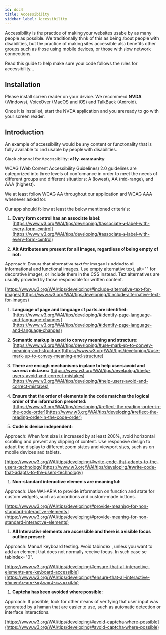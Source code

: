 ```yaml
---
id: doc4
title: Accessibility
sidebar_label: Accessibility
---
```


Accessibility is the practice of making your websites usable by as many people as possible. We traditionally think of this as being about people with disabilities, but the practice of making sites accessible also benefits other groups such as those using mobile devices, or those with slow network connections.

Read this guide to help make sure your code follows the rules for accessibility...

## Installation

Please install screen reader on your device. We recommend **NVDA** (Windows), VoiceOver (MacOS and iOS) and TalkBack (Android).

Once it is installed, start the NVDA application and you are ready to go with your screen reader.

## Introduction

An example of accessibility would be any content or functionality that is fully available to and usable by people with disabilities.

Slack channel for Accessibility: **a11y-community**

WCAG (Web Content Accessibility Guidelines) 2.0 guidelines are categorized into three levels of conformance in order to meet the needs of different groups and different situations: A (lowest), AA (mid-range), and AAA (highest).

We at least follow WCAG AA throughout our application and WCAG AAA whenever asked for.

Our app should follow at least the below mentioned criteria&#39;s:

1. **Every form control has an associate label:**
[https://www.w3.org/WAI/tips/developing/#associate-a-label-with-every-form-control](https://www.w3.org/WAI/tips/developing/#associate-a-label-with-every-form-control)

1. **Alt Attributes are present for all images, regardless of being empty of not:**

Approach: Ensure that alternative text for images is added to all informational and functional images. Use empty alternative text, alt=&quot;&quot; for decorative images, or include them in the CSS instead. Text alternatives are usually provided by those responsible for written content.

[https://www.w3.org/WAI/tips/developing/#include-alternative-text-for-images](https://www.w3.org/WAI/tips/developing/#include-alternative-text-for-images)

1. **Language of page and language of parts are identified:**
[https://www.w3.org/WAI/tips/developing/#identify-page-language-and-language-changes](https://www.w3.org/WAI/tips/developing/#identify-page-language-and-language-changes)

1. **Semantic markup is used to convey meaning and structure:**
[https://www.w3.org/WAI/tips/developing/#use-mark-up-to-convey-meaning-and-structure](https://www.w3.org/WAI/tips/developing/#use-mark-up-to-convey-meaning-and-structure)

1. **There are enough mechanisms in place to help users avoid and correct mistakes:**
[https://www.w3.org/WAI/tips/developing/#help-users-avoid-and-correct-mistakes](https://www.w3.org/WAI/tips/developing/#help-users-avoid-and-correct-mistakes)

1. **Ensure that the order of elements in the code matches the logical order of the information presented:**
[https://www.w3.org/WAI/tips/developing/#reflect-the-reading-order-in-the-code-order](https://www.w3.org/WAI/tips/developing/#reflect-the-reading-order-in-the-code-order)

2. **Code is device independent:**

Approach: When font size is increased by at least 200%, avoid horizontal scrolling and prevent any clipping of content. Use responsive design to adapt the display to different zoom states and viewport sizes, such as on mobile devices and tablets.

[https://www.w3.org/WAI/tips/developing/#write-code-that-adapts-to-the-users-technology](https://www.w3.org/WAI/tips/developing/#write-code-that-adapts-to-the-users-technology)

1. **Non-standard interactive elements are meaningful:**

Approach: Use WAI-ARIA to provide information on function and state for custom widgets, such as accordions and custom-made buttons.

[https://www.w3.org/WAI/tips/developing/#provide-meaning-for-non-standard-interactive-elements](https://www.w3.org/WAI/tips/developing/#provide-meaning-for-non-standard-interactive-elements)

1. **All Interactive elements are accessible and there is a visible focus outline present:**

Approach: Manual keyboard testing. Avoid tabindex , unless you want to add an element that does not normally receive focus. In such case se tabindex=&quot;0&quot;.

[https://www.w3.org/WAI/tips/developing/#ensure-that-all-interactive-elements-are-keyboard-accessible](https://www.w3.org/WAI/tips/developing/#ensure-that-all-interactive-elements-are-keyboard-accessible)

1. **Captcha has been avoided where possible:**

 Approach: If possible, look for other means of verifying that user input was generated by a human that are easier to use, such as automatic detection or interface interactions.

[https://www.w3.org/WAI/tips/developing/#avoid-captcha-where-possible](https://www.w3.org/WAI/tips/developing/#avoid-captcha-where-possible)
